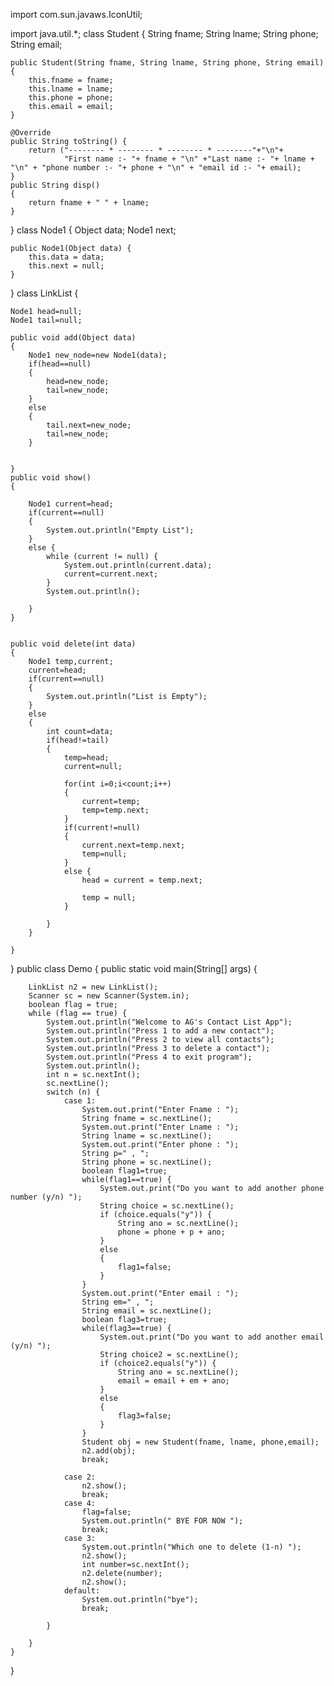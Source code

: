import com.sun.javaws.IconUtil;

import java.util.*;
class Student
{
     String fname;
     String lname;
     String phone;
     String email;

    public Student(String fname, String lname, String phone, String email) 
    {
        this.fname = fname;
        this.lname = lname;
        this.phone = phone;
        this.email = email;
    }

    @Override
    public String toString() {
        return ("-------- * -------- * -------- * --------"+"\n"+
                "First name :- "+ fname + "\n" +"Last name :- "+ lname + "\n" + "phone number :- "+ phone + "\n" + "email id :- "+ email);
    }
    public String disp()
    {
        return fname + " " + lname;
    }
}
class Node1
   {
    Object data;
    Node1 next;

    public Node1(Object data) {
        this.data = data;
        this.next = null;
    }
}
class LinkList
{

    Node1 head=null;
    Node1 tail=null;

    public void add(Object data)
    {
        Node1 new_node=new Node1(data);
        if(head==null)
        {
            head=new_node;
            tail=new_node;
        }
        else
        {
            tail.next=new_node;
            tail=new_node;
        }


    }
    public void show()
    {

        Node1 current=head;
        if(current==null)
        {
            System.out.println("Empty List");
        }
        else {
            while (current != null) {
                System.out.println(current.data);
                current=current.next;
            }
            System.out.println();

        }
    }


    public void delete(int data)
    {
        Node1 temp,current;
        current=head;
        if(current==null)
        {
            System.out.println("List is Empty");
        }
        else
        {
            int count=data;
            if(head!=tail)
            {
                temp=head;
                current=null;

                for(int i=0;i<count;i++)
                {
                    current=temp;
                    temp=temp.next;
                }
                if(current!=null)
                {
                    current.next=temp.next;
                    temp=null;
                }
                else {
                    head = current = temp.next;

                    temp = null;
                }

            }
        }

    }

}
public class Demo {
    public static void main(String[] args) {

        LinkList n2 = new LinkList();
        Scanner sc = new Scanner(System.in);
        boolean flag = true;
        while (flag == true) {
            System.out.println("Welcome to AG's Contact List App");
            System.out.println("Press 1 to add a new contact");
            System.out.println("Press 2 to view all contacts");
            System.out.println("Press 3 to delete a contact");
            System.out.println("Press 4 to exit program");
            System.out.println();
            int n = sc.nextInt();
            sc.nextLine();
            switch (n) {
                case 1:
                    System.out.print("Enter Fname : ");
                    String fname = sc.nextLine();
                    System.out.print("Enter Lname : ");
                    String lname = sc.nextLine();
                    System.out.print("Enter phone : ");
                    String p=" , ";
                    String phone = sc.nextLine();
                    boolean flag1=true;
                    while(flag1==true) {
                        System.out.print("Do you want to add another phone number (y/n) ");
                        String choice = sc.nextLine();
                        if (choice.equals("y")) {
                            String ano = sc.nextLine();
                            phone = phone + p + ano;
                        }
                        else
                        {
                            flag1=false;
                        }
                    }
                    System.out.print("Enter email : ");
                    String em=" , ";
                    String email = sc.nextLine();
                    boolean flag3=true;
                    while(flag3==true) {
                        System.out.print("Do you want to add another email (y/n) ");
                        String choice2 = sc.nextLine();
                        if (choice2.equals("y")) {
                            String ano = sc.nextLine();
                            email = email + em + ano;
                        }
                        else
                        {
                            flag3=false;
                        }
                    }
                    Student obj = new Student(fname, lname, phone,email);
                    n2.add(obj);
                    break;

                case 2:
                    n2.show();
                    break;
                case 4:
                    flag=false;
                    System.out.println(" BYE FOR NOW ");
                    break;
                case 3:
                    System.out.println("Which one to delete (1-n) ");
                    n2.show();
                    int number=sc.nextInt();
                    n2.delete(number);
                    n2.show();
                default:
                    System.out.println("bye");
                    break;

            }

        }
    }
}
